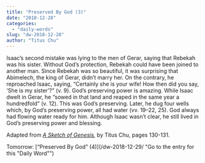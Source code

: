 ```yaml
---
title: "Preserved By God (3)"
date: "2018-12-28"
categories: 
  - "daily-words"
slug: "dw-2018-12-28"
author: "Titus Chu"
---
```


Isaac’s second mistake was lying to the men of Gerar, saying that Rebekah was his sister. Without God’s protection, Rebekah could have been joined to another man. Since Rebekah was so beautiful, it was surprising that Abimelech, the king of Gerar, didn’t marry her. On the contrary, he reproached Isaac, saying, “Certainly she is your wife! How then did you say, ‘She is my sister’?” (v. 9). God’s preserving power is amazing. While Isaac dwelt in Gerar, he “sowed in that land and reaped in the same year a hundredfold” (v. 12). This was God’s preserving. Later, he dug four wells which, by God’s preserving power, all had water (vv. 19–22, 25). God always had flowing water ready for him. Although Isaac wasn’t clear, he still lived in God’s preserving power and blessing.

Adapted from _[A Sketch of Genesis](/book-gen-sketch "Go to the listing for this book"),_ by Titus Chu, pages 130-131.

Tomorrow: [“Preserved By God” (4)](/dw-2018-12-29/ "Go to the entry for this "Daily Word"")
